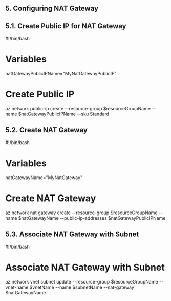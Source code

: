 ## 5. Configuring NAT Gateway

## 5.1. Create Public IP for NAT Gateway
#!/bin/bash

# Variables
natGatewayPublicIPName="MyNatGatewayPublicIP"

# Create Public IP
az network public-ip create --resource-group $resourceGroupName --name $natGatewayPublicIPName --sku Standard



## 5.2. Create NAT Gateway
#!/bin/bash

# Variables
natGatewayName="MyNatGateway"

# Create NAT Gateway
az network nat gateway create --resource-group $resourceGroupName --name $natGatewayName --public-ip-addresses $natGatewayPublicIPName



## 5.3. Associate NAT Gateway with Subnet

#!/bin/bash

# Associate NAT Gateway with Subnet
az network vnet subnet update --resource-group $resourceGroupName --vnet-name $vnetName --name $subnetName --nat-gateway $natGatewayName



